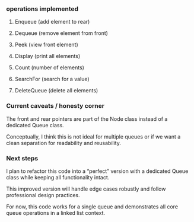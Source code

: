 ### operations implemented ###

1) Enqueue (add element to rear)

2) Dequeue (remove element from front)

3) Peek (view front element)

4) Display (print all elements)

5) Count (number of elements)

6) SearchFor (search for a value)

7) DeleteQueue (delete all elements)
   

### Current caveats / honesty corner ###

The front and rear pointers are part of the Node class instead of a dedicated Queue class.

Conceptually, I think this is not ideal for multiple queues or if we want a clean separation for readability and reusability.


### Next steps ###

I plan to refactor this code into a “perfect” version with a dedicated Queue class while keeping all functionality intact.

This improved version will handle edge cases robustly and follow professional design practices.

For now, this code works for a single queue and demonstrates all core queue operations in a linked list context.
